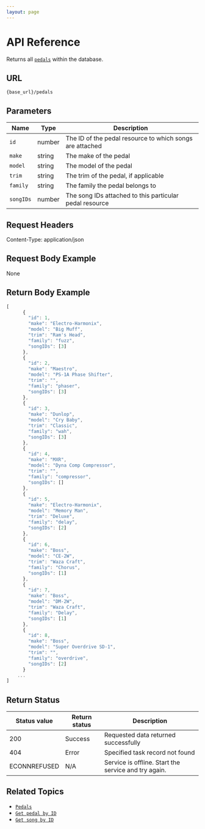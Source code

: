 ```yaml
---
layout: page
---
```


# API Reference

Returns all [`pedals`](pedals.md) within the database.

## URL

```shell
{base_url}/pedals
```

## Parameters

| Name | Type | Description |
| ------------- | ----------- | ----------- |
| `id` | number | The ID of the pedal resource to which songs are attached |
| `make` | string | The make of the pedal |
| `model` | string | The model of the pedal |
| `trim` | string | The trim of the pedal, if applicable |
| `family` | string | The family the pedal belongs to |
| `songIDs` | number | The song IDs attached to this particular pedal resource |

## Request Headers

Content-Type: application/json

## Request Body Example

None

## Return Body Example

```js
[
      {
        "id": 1, 
        "make": "Electro-Harmonix",
        "model": "Big Muff",
        "trim": "Ram's Head",
        "family": "fuzz",
        "songIDs": [3]
      },
      {
        "id": 2, 
        "make": "Maestro",
        "model": "PS-1A Phase Shifter",
        "trim": "",
        "family": "phaser", 
        "songIDs": [3]
      },
      {
        "id": 3, 
        "make": "Dunlop",
        "model": "Cry Baby",
        "trim": "Classic",
        "family": "wah", 
        "songIDs": [3]
      }, 
      {
        "id": 4, 
        "make": "MXR",
        "model": "Dyna Comp Compressor",
        "trim": "",
        "family": "compressor", 
        "songIDs": []
      }, 
      {
        "id": 5, 
        "make": "Electro-Harmonix",
        "model": "Memory Man",
        "trim": "Deluxe",
        "family": "delay", 
        "songIDs": [2]
      }, 
      {
        "id": 6, 
        "make": "Boss",
        "model": "CE-2W",
        "trim": "Waza Craft",
        "family": "Chorus", 
        "songIDs": [1]
      }, 
      {
        "id": 7, 
        "make": "Boss",
        "model": "DM-2W",
        "trim": "Waza Craft",
        "family": "Delay", 
        "songIDs": [1]
      }, 
      {
        "id": 8, 
        "make": "Boss",
        "model": "Super Overdrive SD-1",
        "trim": "",
        "family": "overdrive", 
        "songIDs": [2]
      }
    ...
]
```

## Return Status

| Status value | Return status | Description |
| ------------- | ----------- | ----------- |
| 200 | Success | Requested data returned successfully |
| 404 | Error | Specified task record not found |
|  ECONNREFUSED | N/A | Service is offline. Start the service and try again. |

## Related Topics

* [`Pedals`](pedals.md)
* [`Get pedal by ID`](pg-reference-get-pedal-by-id.md)
* [`Get song by ID`](pg-reference-get-song-by-id.md)
